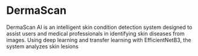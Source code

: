 # DermaScan
DermaScan AI is an intelligent skin condition detection system designed to assist users and medical professionals in identifying skin diseases from images. Using deep learning and transfer learning with EfficientNetB3, the system analyzes skin lesions
